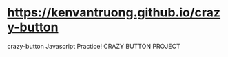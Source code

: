 # https://kenvantruong.github.io/crazy-button
crazy-button
Javascript Practice! CRAZY BUTTON PROJECT
